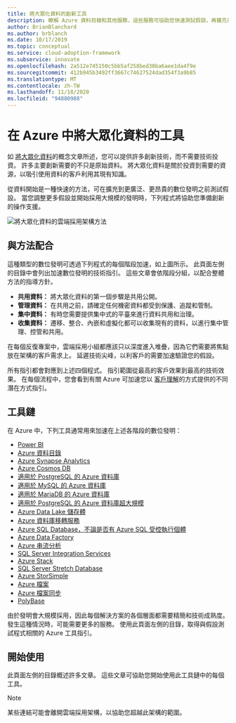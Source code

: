 ```yaml
---
title: 將大眾化資料的創新工具
description: 瞭解 Azure 資料目錄和其他服務，這些服務可協助您快速測試假設，再擴充為更廣泛、成本更高的數位發明。
author: BrianBlanchard
ms.author: brblanch
ms.date: 10/17/2019
ms.topic: conceptual
ms.service: cloud-adoption-framework
ms.subservice: innovate
ms.openlocfilehash: 2a512e745150c5bb5af258bed38ba6aee1da4f9e
ms.sourcegitcommit: 412b945b3492ff3667c74627524dad354f3a9b85
ms.translationtype: MT
ms.contentlocale: zh-TW
ms.lasthandoff: 11/18/2020
ms.locfileid: "94880988"
---
```

# <a name="tools-to-democratize-data-in-azure"></a>在 Azure 中將大眾化資料的工具

如 [將大眾化資料](../considerations/data.md)的概念文章所述，您可以提供許多創新技術，而不需要技術投資。 許多主要創新需要的不只是原始資料。 將大眾化資料是關於投資到需要的資源，以吸引使用資料的客戶利用其現有知識。

從資料開始是一種快速的方法，可在擴充到更廣泛、更昂貴的數位發明之前測試假設。 當您調整更多假設並開始採用大規模的發明時，下列程式將協助您準備創新的操作支援。

![將大眾化資料的雲端採用架構方法](../../_images/innovate/democratize-data.png)

## <a name="alignment-to-the-methodology"></a>與方法配合

這種類型的數位發明可透過下列程式的每個階段加速，如上圖所示。 此頁面左側的目錄中會列出加速數位發明的技術指引。 這些文章會依階段分組，以配合整體方法的指導方針。

- **共用資料：** 將大眾化資料的第一個步驟是共用公開。
- **管理資料：** 在共用之前，請確定任何機密資料都受到保護、追蹤和管制。
- **集中資料：** 有時您需要提供集中式的平臺來進行資料共用和治理。
- **收集資料：** 遷移、整合、內嵌和虛擬化都可以收集現有的資料，以進行集中管理、控管和共用。

在每個反復專案中，雲端採用小組都應該只以深度進入堆疊，因為它們需要將焦點放在架構的客戶需求上。 延遲技術尖峰，以利客戶的需要加速驗證您的假設。

所有指引都會對應到上述四個程式。 指引範圍從最高的客戶效果到最高的技術效果。 在每個流程中，您會看到有關 Azure 可加速您以 [客戶理解](../considerations/build.md)的方式提供的不同潛在方式指引。

## <a name="toolchain"></a>工具鏈

在 Azure 中，下列工具通常用來加速在上述各階段的數位發明：

- [Power BI](/power-bi)
- [Azure 資料目錄](/azure/data-catalog)
- [Azure Synapse Analytics](/azure/synapse-analytics)
- [Azure Cosmos DB](/azure/cosmos-db)
- [適用於 PostgreSQL 的 Azure 資料庫](/azure/postgresql)
- [適用於 MySQL 的 Azure 資料庫](/azure/mysql)
- [適用於 MariaDB 的 Azure 資料庫](/azure/mariadb)
- [適用於 PostgreSQL 的 Azure 資料庫超大規模](/azure/postgresql/concepts-hyperscale-nodes)
- [Azure Data Lake 儲存體](/azure/storage/blobs/data-lake-storage-introduction)
- [Azure 資料庫移轉服務](/azure/dms)
- [Azure SQL Database，不論是否有 Azure SQL 受控執行個體](/azure/sql-database)
- [Azure Data Factory](/azure/data-factory)
- [Azure 串流分析](/azure/stream-analytics)
- [SQL Server Integration Services](/sql/integration-services)
- [Azure Stack](/azure-stack)
- [SQL Server Stretch Database](/sql/sql-server/stretch-database)
- [Azure StorSimple](/azure/storsimple)
- [Azure 檔案](/azure/storage/files)
- [Azure 檔案同步](/azure/storage/files/storage-sync-files-planning)
- [PolyBase](/sql/relational-databases/polybase)

由於發明會大規模採用，因此每個解決方案的各個層面都需要精簡和技術成熟度。 發生這種情況時，可能需要更多的服務。 使用此頁面左側的目錄，取得與假設測試程式相關的 Azure 工具指引。

## <a name="get-started"></a>開始使用

此頁面左側的目錄概述許多文章。 這些文章可協助您開始使用此工具鏈中的每個工具。

> [!NOTE]
> 某些連結可能會離開雲端採用架構，以協助您超越此架構的範圍。
